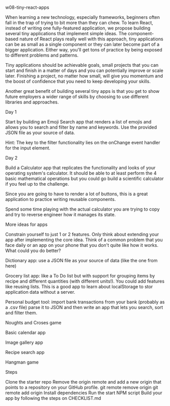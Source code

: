 w08-tiny-react-apps

When learning a new technology, especially frameworks, beginners often fall in the trap of trying to bit more than they can chew. To learn React, instead of writing one fully-featured application, we propose building several tiny applications that implement simple ideas. The component-based nature of React plays really well with this approach, tiny applications can be as small as a single component or they can later become part of a bigger application. Either way, you'll get tons of practice by being exposed to different problems and patterns.

Tiny applications should be achievable goals, small projects that you can start and finish in a matter of days and you can potentially improve or scale later. Finishing a project, no matter how small, will give you momentum and the boost of confidence that you need to keep developing your skills.

Another great benefit of building several tiny apps is that you get to show future employers a wider range of skills by choosing to use different libraries and approaches.

Day 1

Start by building an Emoji Search app that renders a list of emojis and allows you to search and filter by name and keywords. Use the provided JSON file as your source of data.

Hint: The key to the filter functionality lies on the onChange event handler for the input element.

Day 2

Build a Calculator app that replicates the functionality and looks of your operating system's calculator. It should be able to at least perform the 4 basic mathematical operations but you could go build a scientific calculator if you feel up to the challenge.

Since you are going to have to render a lot of buttons, this is a great application to practice writing reusable components.

Spend some time playing with the actual calculator you are trying to copy and try to reverse engineer how it manages its state.

More ideas for apps

Constrain yourself to just 1 or 2 features. Only think about extending your app after implementing the core idea. Think of a common problem that you face daily or an app on your phone that you don't quite like how it works. What could you do better?

Dictionary app: use a JSON file as your source of data (like the one from here)

Grocery list app: like a To Do list but with support for grouping items by recipe and different quantities (with different units!). You could add features like reusing lists. This is a good app to learn about localStorage to stor application data without a server.

Personal budget tool: import bank transactions from your bank (probably as a .csv file) parse it to JSON and then write an app that lets you search, sort and filter them.

Noughts and Croses game

Basic calendar app

Image gallery app

Recipe search app

Hangman game

Steps

Clone the starter repo
Remove the origin remote and add a new origin that points to a repository on your GitHub profile.
git remote remove origin
git remote add origin <url to your repo>
Install dependencies
Run the start NPM script
Build your app by following the steps on CHECKLIST.md

